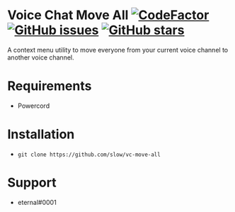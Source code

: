 # Voice Chat Move All [![CodeFactor](https://www.codefactor.io/repository/github/slow/vc-move-all/badge)](https://www.codefactor.io/repository/github/slow/vc-move-all) [![GitHub issues](https://img.shields.io/github/issues/slow/vc-move-all?style=flat)](https://github.com/slow/vc-move-all/issues) [![GitHub stars](https://img.shields.io/github/stars/slow/vc-move-all?style=flat)](https://github.com/slow/vc-move-all/stargazers)

A context menu utility to move everyone from your current voice channel to another voice channel.

# Requirements

-  Powercord

# Installation

-  `git clone https://github.com/slow/vc-move-all`

# Support

-  eternal#0001

